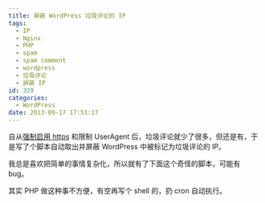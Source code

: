 ```yaml
---
title: 屏蔽 WordPress 垃圾评论的 IP
tags:
  - IP
  - Nginx
  - PHP
  - spam
  - spam comment
  - wordpress
  - 垃圾评论
  - 屏蔽 IP
id: 329
categories:
  - WordPress
date: 2013-09-17 17:53:17
---
```


自从[强制启用 https](https://www.sinosky.org/ssl-and-spdy-enabled.html) 和限制 UserAgent 后，垃圾评论就少了很多，但还是有，于是写了个脚本自动取出并屏蔽 WordPress 中被标记为垃圾评论的 IP。

我总是喜欢把简单的事情复杂化，所以就有了下面这个奇怪的脚本，可能有 bug。

其实 PHP 做这种事不方便，有空再写个 shell 的，扔 cron 自动执行。

&nbsp;

<script src="https://gist.github.com/jat001/6592184.js"></script>